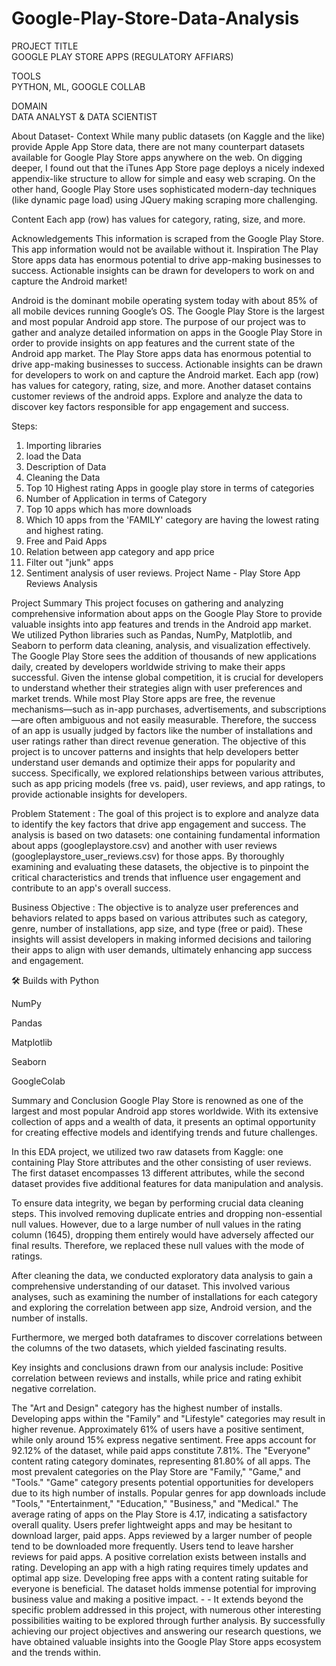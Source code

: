 # Google-Play-Store-Data-Analysis


PROJECT TITLE	
GOOGLE PLAY STORE APPS
(REGULATORY AFFIARS)

TOOLS	
PYTHON,  ML, GOOGLE COLLAB

DOMAIN	
DATA ANALYST & DATA SCIENTIST
 
About Dataset- 
Context
While many public datasets (on Kaggle and the like) provide Apple App Store data, there are not many counterpart datasets available for Google Play Store apps anywhere on the web. On digging deeper, I found out that the iTunes App Store page deploys a nicely indexed appendix-like structure to allow for simple and easy web scraping. On the other hand, Google Play Store uses sophisticated modern-day techniques (like dynamic page load) using JQuery making scraping more challenging.

Content
Each app (row) has values for category, rating, size, and more.

Acknowledgements
This information is scraped from the Google Play Store. This app information would not be available without it.
Inspiration
The Play Store apps data has enormous potential to drive app-making businesses to success. Actionable insights can be drawn for developers to work on and capture the Android market!

Android is the dominant mobile operating system today with about 85% of all mobile devices running Google’s OS. The Google Play Store is the largest and most popular Android app store. The purpose of our project was to gather and analyze detailed information on apps in the Google Play Store in order to provide insights on app features and the current state of the Android app market. The Play Store apps data has enormous potential to drive app-making businesses to success. Actionable insights can be drawn for developers to work on and capture the Android market. Each app (row) has values for category, rating, size, and more. Another dataset contains customer reviews of the android apps. Explore and analyze the data to discover key factors responsible for app engagement and success.

Steps:
1.	Importing libraries
2.	load the Data
3.	Description of Data
4.	Cleaning the Data
5.	Top 10 Highest rating Apps in google play store in terms of categories
6.	Number of Application in terms of Category
7.	Top 10 apps which has more downloads
8.	Which 10 apps from the 'FAMILY' category are having the lowest rating and highest rating.
9.	Free and Paid Apps
10.	Relation between app category and app price
11.	Filter out "junk" apps
12.	Sentiment analysis of user reviews.
Project Name - Play Store App Reviews Analysis

Project Summary
This project focuses on gathering and analyzing comprehensive information about apps on the Google Play Store to provide valuable insights into app features and trends in the Android app market.
We utilized Python libraries such as Pandas, NumPy, Matplotlib, and Seaborn to perform data cleaning, analysis, and visualization effectively.
The Google Play Store sees the addition of thousands of new applications daily, created by developers worldwide striving to make their apps successful. Given the intense global competition, it is crucial for developers to understand whether their strategies align with user preferences and market trends. While most Play Store apps are free, the revenue mechanisms—such as in-app purchases, advertisements, and subscriptions—are often ambiguous and not easily measurable. Therefore, the success of an app is usually judged by factors like the number of installations and user ratings rather than direct revenue generation.
The objective of this project is to uncover patterns and insights that help developers better understand user demands and optimize their apps for popularity and success. Specifically, we explored relationships between various attributes, such as app pricing models (free vs. paid), user reviews, and app ratings, to provide actionable insights for developers.

Problem Statement :
The goal of this project is to explore and analyze data to identify the key factors that drive app engagement and success.
The analysis is based on two datasets: one containing fundamental information about apps (googleplaystore.csv) and another with user reviews (googleplaystore_user_reviews.csv) for those apps. By thoroughly examining and evaluating these datasets, the objective is to pinpoint the critical characteristics and trends that influence user engagement and contribute to an app's overall success.

Business Objective :
The objective is to analyze user preferences and behaviors related to apps based on various attributes such as category, genre, number of installations, app size, and type (free or paid). These insights will assist developers in making informed decisions and tailoring their apps to align with user demands, ultimately enhancing app success and engagement.

🛠️ Builds with
Python

NumPy

Pandas

Matplotlib

Seaborn

GoogleColab

Summary and Conclusion
Google Play Store is renowned as one of the largest and most popular Android app stores worldwide. With its extensive collection of apps and a wealth of data, it presents an optimal opportunity for creating effective models and identifying trends and future challenges.

In this EDA project, we utilized two raw datasets from Kaggle: one containing Play Store attributes and the other consisting of user reviews. The first dataset encompasses 13 different attributes, while the second dataset provides five additional features for data manipulation and analysis.

To ensure data integrity, we began by performing crucial data cleaning steps. This involved removing duplicate entries and dropping non-essential null values. However, due to a large number of null values in the rating column (1645), dropping them entirely would have adversely affected our final results. Therefore, we replaced these null values with the mode of ratings.

After cleaning the data, we conducted exploratory data analysis to gain a comprehensive understanding of our dataset. This involved various analyses, such as examining the number of installations for each category and exploring the correlation between app size, Android version, and the number of installs.

Furthermore, we merged both dataframes to discover correlations between the columns of the two datasets, which yielded fascinating results.

Key insights and conclusions drawn from our analysis include: Positive correlation between reviews and installs, while price and rating exhibit negative correlation.

The "Art and Design" category has the highest number of installs.
Developing apps within the "Family" and "Lifestyle" categories may result in higher revenue.
Approximately 61% of users have a positive sentiment, while only around 15% express negative sentiment.
Free apps account for 92.12% of the dataset, while paid apps constitute 7.81%.
The "Everyone" content rating category dominates, representing 81.80% of all apps.
The most prevalent categories on the Play Store are "Family," "Game," and "Tools."
"Game" category presents potential opportunities for developers due to its high number of installs.
Popular genres for app downloads include "Tools," "Entertainment," "Education," "Business," and "Medical."
The average rating of apps on the Play Store is 4.17, indicating a satisfactory overall quality.
Users prefer lightweight apps and may be hesitant to download larger, paid apps.
Apps reviewed by a larger number of people tend to be downloaded more frequently.
Users tend to leave harsher reviews for paid apps.
A positive correlation exists between installs and rating.
Developing an app with a high rating requires timely updates and optimal app size.
Developing free apps with a content rating suitable for everyone is beneficial.
The dataset holds immense potential for improving business value and making a positive impact. - - It extends beyond the specific problem addressed in this project, with numerous other interesting possibilities waiting to be explored through further analysis.
By successfully achieving our project objectives and answering our research questions, we have obtained valuable insights into the Google Play Store apps ecosystem and the trends within.

